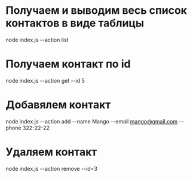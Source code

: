 # Получаем и выводим весь список контактов в виде таблицы

node index.js --action list

<a href='https://monosnap.com/file/0ZMLDxlRmFjxshu3bBStppOLjlgSXt'></a>

# Получаем контакт по id

node index.js --action get --id 5
<a href='https://monosnap.com/file/pKiTIWFeb4qLfbaQsXIQamrXAV0S93'></a>

# Добавялем контакт

node index.js --action add --name Mango --email mango@gmail.com --phone 322-22-22
<a href='https://monosnap.com/file/JOx6Tkqq7FvXrvpeN30rzLo9kY6ISL'></a>

# Удаляем контакт

node index.js --action remove --id=3
<a href='https://monosnap.com/file/PaYDEOFkA39TtXTsrpwYgwZB1Vy8FR'></a>
